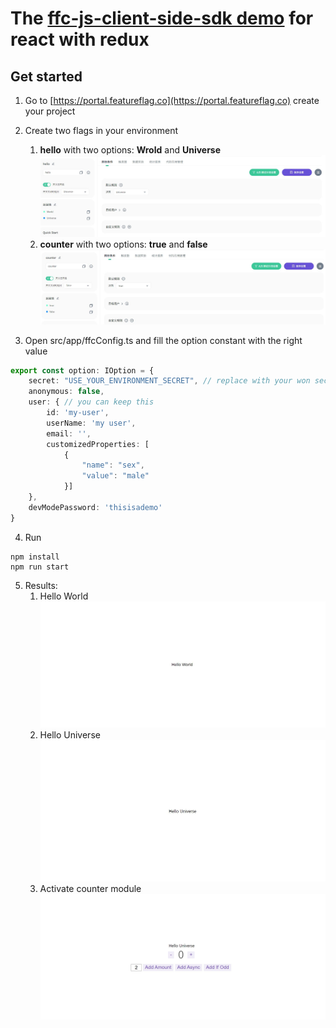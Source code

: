 # The [ffc-js-client-side-sdk demo](https://github.com/feature-flags-co/ffc-js-client-side-sdk) for react with redux


## Get started
1. Go to [https://portal.featureflag.co](https://portal.featureflag.co) create your project
2. Create two flags in your environment
    1. **hello** with two options: **Wrold** and **Universe**
    ![hello flag config](./assets/helloflag.jpg)
    2. **counter** with two options: **true** and **false**
    ![counter flag config](./assets/counterflag.jpg)
  

3. Open src/app/ffcConfig.ts and fill the option constant with the right value
```typescript
export const option: IOption = {
    secret: "USE_YOUR_ENVIRONMENT_SECRET", // replace with your won secret
    anonymous: false,
    user: { // you can keep this
        id: 'my-user',
        userName: 'my user',
        email: '',
        customizedProperties: [
            {
                "name": "sex",
                "value": "male"
            }]
    },
    devModePassword: 'thisisademo'
}
```
4. Run
```
npm install
npm run start
```

5. Results:
   1. Hello World
   ![Hello World](./assets/helloworld.jpg)
   2. Hello Universe
   ![Hello Universe](./assets/hellouniverse.jpg)
   3. Activate counter module
   ![Activate counter module](./assets/withcountermodule.jpg)

